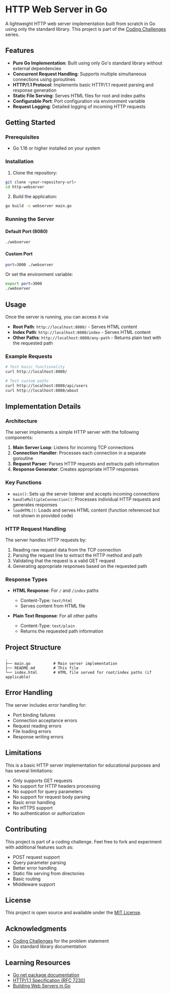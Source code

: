 # HTTP Web Server in Go

A lightweight HTTP web server implementation built from scratch in Go using only the standard library. This project is part of the [Coding Challenges](https://codingchallenges.fyi/challenges/challenge-webserver/) series.

## Features

- **Pure Go Implementation**: Built using only Go's standard library without external dependencies
- **Concurrent Request Handling**: Supports multiple simultaneous connections using goroutines
- **HTTP/1.1 Protocol**: Implements basic HTTP/1.1 request parsing and response generation
- **Static File Serving**: Serves HTML files for root and index paths
- **Configurable Port**: Port configuration via environment variable
- **Request Logging**: Detailed logging of incoming HTTP requests

## Getting Started

### Prerequisites

- Go 1.16 or higher installed on your system

### Installation

1. Clone the repository:
```bash
git clone <your-repository-url>
cd http-webserver
```

2. Build the application:
```bash
go build -o webserver main.go
```

### Running the Server

#### Default Port (8080)
```bash
./webserver
```

#### Custom Port
```bash
port=3000 ./webserver
```

Or set the environment variable:
```bash
export port=3000
./webserver
```

## Usage

Once the server is running, you can access it via:

- **Root Path**: `http://localhost:8080/` - Serves HTML content
- **Index Path**: `http://localhost:8080/index` - Serves HTML content  
- **Other Paths**: `http://localhost:8080/any-path` - Returns plain text with the requested path

### Example Requests

```bash
# Test basic functionality
curl http://localhost:8080/

# Test custom paths
curl http://localhost:8080/api/users
curl http://localhost:8080/about
```

## Implementation Details

### Architecture

The server implements a simple HTTP server with the following components:

1. **Main Server Loop**: Listens for incoming TCP connections
2. **Connection Handler**: Processes each connection in a separate goroutine
3. **Request Parser**: Parses HTTP requests and extracts path information
4. **Response Generator**: Creates appropriate HTTP responses

### Key Functions

- `main()`: Sets up the server listener and accepts incoming connections
- `handleMultipleConnection()`: Processes individual HTTP requests and generates responses
- `loadHTML()`: Loads and serves HTML content (function referenced but not shown in provided code)

### HTTP Request Handling

The server handles HTTP requests by:

1. Reading raw request data from the TCP connection
2. Parsing the request line to extract the HTTP method and path
3. Validating that the request is a valid GET request
4. Generating appropriate responses based on the requested path

### Response Types

- **HTML Response**: For `/` and `/index` paths
  - Content-Type: `text/html`
  - Serves content from HTML file
  
- **Plain Text Response**: For all other paths
  - Content-Type: `text/plain`
  - Returns the requested path information

## Project Structure

```
.
├── main.go          # Main server implementation
├── README.md        # This file
└── index.html       # HTML file served for root/index paths (if applicable)
```

## Error Handling

The server includes error handling for:

- Port binding failures
- Connection acceptance errors
- Request reading errors
- File loading errors
- Response writing errors

## Limitations

This is a basic HTTP server implementation for educational purposes and has several limitations:

- Only supports GET requests
- No support for HTTP headers processing
- No support for query parameters
- No support for request body parsing
- Basic error handling
- No HTTPS support
- No authentication or authorization

## Contributing

This project is part of a coding challenge. Feel free to fork and experiment with additional features such as:

- POST request support
- Query parameter parsing
- Better error handling
- Static file serving from directories
- Basic routing
- Middleware support

## License

This project is open source and available under the [MIT License](LICENSE).

## Acknowledgments

- [Coding Challenges](https://codingchallenges.fyi/) for the problem statement
- Go standard library documentation

## Learning Resources

- [Go net package documentation](https://pkg.go.dev/net)
- [HTTP/1.1 Specification (RFC 7230)](https://tools.ietf.org/html/rfc7230)
- [Building Web Servers in Go](https://golang.org/doc/articles/wiki/)